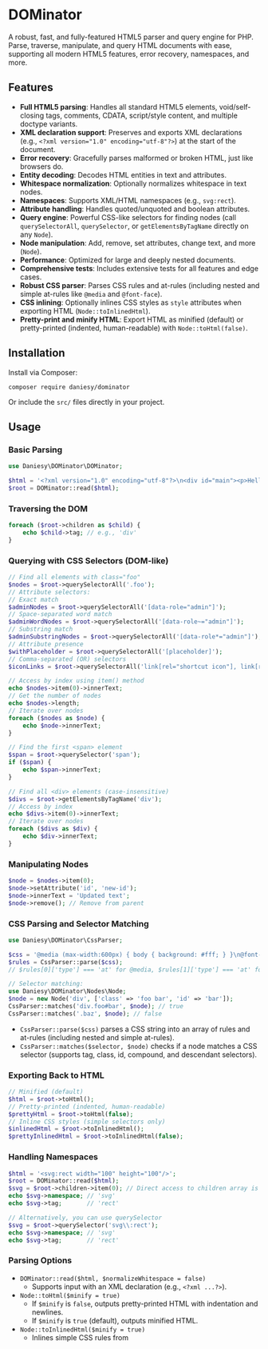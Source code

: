 # DOMinator

A robust, fast, and fully-featured HTML5 parser and query engine for PHP. Parse, traverse, manipulate, and query HTML documents with ease, supporting all modern HTML5 features, error recovery, namespaces, and more.

## Features

- **Full HTML5 parsing**: Handles all standard HTML5 elements, void/self-closing tags, comments, CDATA, script/style content, and multiple doctype variants.
- **XML declaration support**: Preserves and exports XML declarations (e.g., `<?xml version="1.0" encoding="utf-8"?>`) at the start of the document.
- **Error recovery**: Gracefully parses malformed or broken HTML, just like browsers do.
- **Entity decoding**: Decodes HTML entities in text and attributes.
- **Whitespace normalization**: Optionally normalizes whitespace in text nodes.
- **Namespaces**: Supports XML/HTML namespaces (e.g., `svg:rect`).
- **Attribute handling**: Handles quoted/unquoted and boolean attributes.
- **Query engine**: Powerful CSS-like selectors for finding nodes (call `querySelectorAll`, `querySelector`, or `getElementsByTagName` directly on any `Node`).
- **Node manipulation**: Add, remove, set attributes, change text, and more (`Node`).
- **Performance**: Optimized for large and deeply nested documents.
- **Comprehensive tests**: Includes extensive tests for all features and edge cases.
- **Robust CSS parser**: Parses CSS rules and at-rules (including nested and simple at-rules like `@media` and `@font-face`).
- **CSS inlining**: Optionally inlines CSS styles as `style` attributes when exporting HTML (`Node::toInlinedHtml`).
- **Pretty-print and minify HTML**: Export HTML as minified (default) or pretty-printed (indented, human-readable) with `Node::toHtml(false)`.

## Installation

Install via Composer:

```
composer require daniesy/dominator
```

Or include the `src/` files directly in your project.

## Usage

### Basic Parsing

```php
use Daniesy\DOMinator\DOMinator;

$html = '<?xml version="1.0" encoding="utf-8"?>\n<div id="main"><p>Hello <b>World</b></p></div>';
$root = DOMinator::read($html);
```

### Traversing the DOM

```php
foreach ($root->children as $child) {
    echo $child->tag; // e.g., 'div'
}
```

### Querying with CSS Selectors (DOM-like)

```php
// Find all elements with class="foo"
$nodes = $root->querySelectorAll('.foo');
// Attribute selectors:
// Exact match
$adminNodes = $root->querySelectorAll('[data-role="admin"]');
// Space-separated word match
$adminWordNodes = $root->querySelectorAll('[data-role~="admin"]');
// Substring match
$adminSubstringNodes = $root->querySelectorAll('[data-role*="admin"]');
// Attribute presence
$withPlaceholder = $root->querySelectorAll('[placeholder]');
// Comma-separated (OR) selectors
$iconLinks = $root->querySelectorAll('link[rel="shortcut icon"], link[rel="icon"]');

// Access by index using item() method
echo $nodes->item(0)->innerText;
// Get the number of nodes
echo $nodes->length;
// Iterate over nodes
foreach ($nodes as $node) {
    echo $node->innerText;
}

// Find the first <span> element
$span = $root->querySelector('span');
if ($span) {
    echo $span->innerText;
}

// Find all <div> elements (case-insensitive)
$divs = $root->getElementsByTagName('div');
// Access by index
echo $divs->item(0)->innerText;
// Iterate over nodes
foreach ($divs as $div) {
    echo $div->innerText;
}
```

### Manipulating Nodes

```php
$node = $nodes->item(0);
$node->setAttribute('id', 'new-id');
$node->innerText = 'Updated text';
$node->remove(); // Remove from parent
```

### CSS Parsing and Selector Matching

```php
use Daniesy\DOMinator\CssParser;

$css = '@media (max-width:600px) { body { background: #fff; } }\n@font-face { font-family: test; src: url(test.woff); }\ndiv.foo#bar { color: green; }';
$rules = CssParser::parse($css);
// $rules[0]['type'] === 'at' for @media, $rules[1]['type'] === 'at' for @font-face, $rules[2]['type'] === 'rule' for div.foo#bar

// Selector matching:
use Daniesy\DOMinator\Nodes\Node;
$node = new Node('div', ['class' => 'foo bar', 'id' => 'bar']);
CssParser::matches('div.foo#bar', $node); // true
CssParser::matches('.baz', $node); // false
```

- `CssParser::parse($css)` parses a CSS string into an array of rules and at-rules (including nested and simple at-rules).
- `CssParser::matches($selector, $node)` checks if a node matches a CSS selector (supports tag, class, id, compound, and descendant selectors).

### Exporting Back to HTML

```php
// Minified (default)
$html = $root->toHtml();
// Pretty-printed (indented, human-readable)
$prettyHtml = $root->toHtml(false);
// Inline CSS styles (simple selectors only)
$inlinedHtml = $root->toInlinedHtml();
$prettyInlinedHtml = $root->toInlinedHtml(false);
```

### Handling Namespaces

```php
$html = '<svg:rect width="100" height="100"/>';
$root = DOMinator::read($html);
$svg = $root->children->item(0); // Direct access to children array is still available
echo $svg->namespace; // 'svg'
echo $svg->tag;       // 'rect'

// Alternatively, you can use querySelector
$svg = $root->querySelector('svg\\:rect');
echo $svg->namespace; // 'svg'
echo $svg->tag;       // 'rect'
```

### Parsing Options

- `DOMinator::read($html, $normalizeWhitespace = false)`
  - Supports input with an XML declaration (e.g., `<?xml ...?>`).
- `Node::toHtml($minify = true)`
  - If `$minify` is `false`, outputs pretty-printed HTML with indentation and newlines.
  - If `$minify` is `true` (default), outputs minified HTML.
- `Node::toInlinedHtml($minify = true)`
  - Inlines simple CSS rules from <style> tags as inline `style` attributes.
  - Supports only tag, class, and id selectors (no combinators or advanced selectors).
  - Removes <style> tags from the output.
  - Use `$minify = false` for pretty-printed output.

## API Reference

### `DOMinator`

- `DOMinator::read(string $html, bool $normalizeWhitespace = false): Node`
  - Parses HTML and returns the root node.

### `Node`

- Properties:
  - `tag`: Tag name (e.g., 'div')
  - `namespace`: Namespace prefix (e.g., 'svg')
  - `attributes`: Associative array of attributes
  - `children`: Array of child nodes
  - `innerText`: Text content (for text, comment, or CDATA nodes)
  - `isComment`, `isCdata`: Node type flags
  - `parent`: Parent node
  - `xmlDeclaration`: XML declaration string if present (e.g., `<?xml version="1.0"?>`)
- Methods:
  - `setAttribute($name, $value)`: Set or update attribute
  - `removeAttribute($name)`: Remove attribute
  - `remove()`: Remove node from parent
  - `toHtml()`: Export node and children as HTML
  - `toInlinedHtml($minify = true)`: Export HTML with inlined CSS styles
  - `querySelectorAll($selector)`: Returns a NodeList of matching nodes (CSS selector)
  - `querySelector($selector)`: Returns the first matching node or null
  - `getElementsByTagName($tag)`: Returns a NodeList of nodes with the given tag name (case-insensitive)

### `NodeList`

- Properties:
  - `length`: The number of nodes in the list
- Methods:
  - `item($index)`: Returns the node at the specified index, or null if the index is out of range
  - `count()`: Returns the number of nodes in the list (implements Countable)
  - `getIterator()`: Returns an iterator for the nodes in the list (implements IteratorAggregate)

## Testing

Run all tests with PHPUnit:

```
vendor/bin/phpunit tests
```

## Examples

See `tests/DOMinatorTest.php`, `tests/NodeTest.php`, and `tests/QueryTest.php` for comprehensive usage and edge cases.

## License

MIT License. See LICENSE file.

---

**Author:** Daniesy

Contributions and issues welcome!
